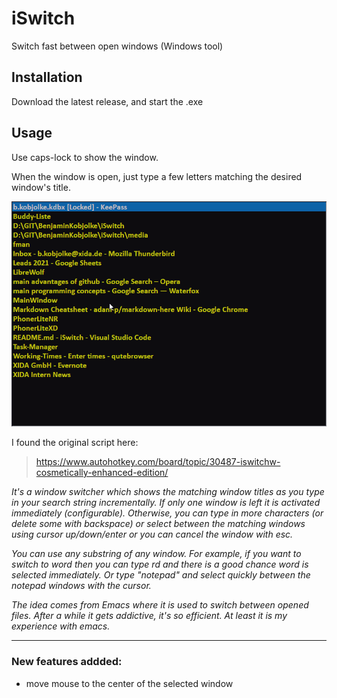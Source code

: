 # iSwitch
Switch fast between open windows (Windows tool)

## Installation

Download the latest release, and start the .exe

## Usage

Use caps-lock to show the window.

When the window is open, just type a few letters matching the desired window's title.



![plot](./media/demo.gif)

I found the original script here:

> https://www.autohotkey.com/board/topic/30487-iswitchw-cosmetically-enhanced-edition/

*It's a window switcher which shows the matching window titles as you type in your search string incrementally. If only one window is left it is activated immediately (configurable). Otherwise, you can type in more characters (or delete some with backspace) or select between the matching windows using cursor up/down/enter or you can cancel the window with esc.*

*You can use any substring of any window. For example, if you want to switch to word then you can type rd and there is a good chance word is selected immediately. Or type "notepad" and select quickly between the notepad windows with the cursor.*

*The idea comes from Emacs where it is used to switch between opened files. After a while it gets addictive, it's so efficient. At least it is my experience with emacs.*

<hr>

### New features addded:

- move mouse to the center of the selected window

